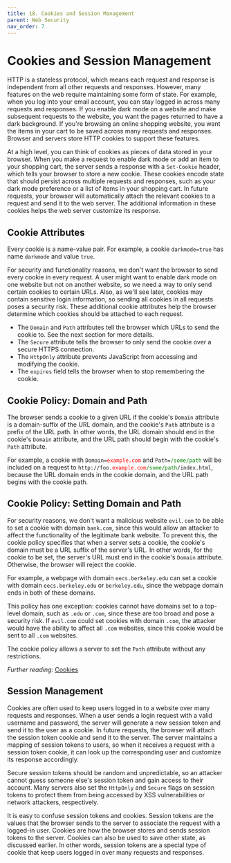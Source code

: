 ```yaml
---
title: 18. Cookies and Session Management
parent: Web Security
nav_order: 7
---
```


# Cookies and Session Management

HTTP is a stateless protocol, which means each request and response is
independent from all other requests and responses. However, many features on the
web require maintaining some form of state. For example, when you log into your
email account, you can stay logged in across many requests and responses. If you
enable dark mode on a website and make subsequent requests to the website, you
want the pages returned to have a dark background. If you're browsing an online
shopping website, you want the items in your cart to be saved across many
requests and responses. Browser and servers store HTTP cookies to support these
features.

At a high level, you can think of cookies as pieces of data stored in your
browser. When you make a request to enable dark mode or add an item to your
shopping cart, the server sends a response with a `Set-Cookie` header, which
tells your browser to store a new cookie. These cookies encode state that should
persist across multiple requests and responses, such as your dark mode
preference or a list of items in your shopping cart. In future requests, your
browser will automatically attach the relevant cookies to a request and send it
to the web server. The additional information in these cookies helps the web
server customize its response.

## Cookie Attributes

Every cookie is a name-value pair. For example, a cookie `darkmode=true` has
name `darkmode` and value `true`.

For security and functionality reasons, we don't want the browser to send every
cookie in every request. A user might want to enable dark mode on one website
but not on another website, so we need a way to only send certain cookies to
certain URLs. Also, as we'll see later, cookies may contain sensitive login
information, so sending all cookies in all requests poses a security risk. These
additional cookie attributes help the browser determine which cookies should be
attached to each request.

- The `Domain` and `Path` attributes tell the browser which URLs to send the
  cookie to. See the next section for more details.
- The `Secure` attribute tells the browser to only send the cookie over a secure
  HTTPS connection.
- The `HttpOnly` attribute prevents JavaScript from accessing and modifying the
  cookie.
- The `expires` field tells the browser when to stop remembering the cookie.

## Cookie Policy: Domain and Path

The browser sends a cookie to a given URL if the cookie's `Domain` attribute is
a domain-suffix of the URL domain, and the cookie's `Path` attribute is a prefix
of the URL path. In other words, the URL domain should end in the cookie's
`Domain` attribute, and the URL path should begin with the cookie's `Path`
attribute.

For example, a cookie with
<code>Domain=<span style="color: red">example.com</span></code> and
<code>Path=<span style="color: green">/some/path</span></code> will be included
on a request to
<code>http://foo.<span style="color: red">example.com</span><span style="color: green">/some/path</span>/index.html</code>,
because the URL domain ends in the cookie domain, and the URL path begins with
the cookie path.

## Cookie Policy: Setting Domain and Path

For security reasons, we don't want a malicious website `evil.com` to be able to
set a cookie with domain `bank.com`, since this would allow an attacker to
affect the functionality of the legitimate bank website. To prevent this, the
cookie policy specifies that when a server sets a cookie, the cookie's domain
must be a URL suffix of the server's URL. In other words, for the cookie to be
set, the server's URL must end in the cookie's `Domain` attribute. Otherwise,
the browser will reject the cookie.

For example, a webpage with domain `eecs.berkeley.edu` can set a cookie with
domain `eecs.berkeley.edu` or `berkeley.edu`, since the webpage domain ends in
both of these domains.

This policy has one exception: cookies cannot have domains set to a top-level
domain, such as `.edu` or `.com`, since these are too broad and pose a security
risk. If `evil.com` could set cookies with domain `.com`, the attacker would
have the ability to affect all `.com` websites, since this cookie would be sent
to all `.com` websites.

The cookie policy allows a server to set the `Path` attribute without any
restrictions.

_Further reading:_
[Cookies](https://developer.mozilla.org/en-US/docs/Web/HTTP/Cookies)

## Session Management

Cookies are often used to keep users logged in to a website over many requests
and responses. When a user sends a login request with a valid username and
password, the server will generate a new session token and send it to the user
as a cookie. In future requests, the browser will attach the session token
cookie and send it to the server. The server maintains a mapping of session
tokens to users, so when it receives a request with a session token cookie, it
can look up the corresponding user and customize its response accordingly.

Secure session tokens should be random and unpredictable, so an attacker cannot
guess someone else's session token and gain access to their account. Many
servers also set the `HttpOnly` and `Secure` flags on session tokens to protect
them from being accessed by XSS vulnerabilities or network attackers,
respectively.

It is easy to confuse session tokens and cookies. Session tokens are the values
that the browser sends to the server to associate the request with a logged-in
user. Cookies are how the browser stores and sends session tokens to the server.
Cookies can also be used to save other state, as discussed earlier. In other
words, session tokens are a special type of cookie that keep users logged in
over many requests and responses.
